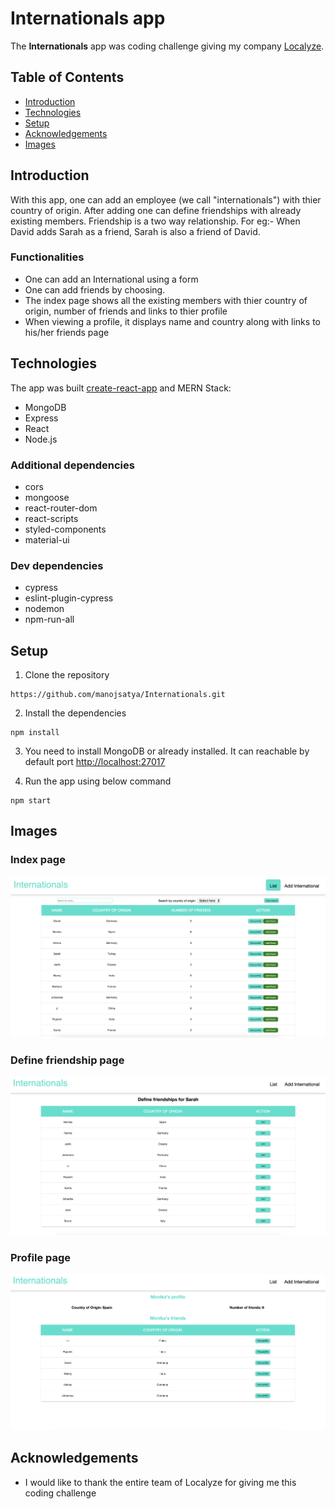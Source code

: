 # Internationals app

The **Internationals** app was coding challenge giving my company [Localyze](https://www.localyze.de/).

## Table of Contents

- [Introduction](#introduction)
- [Technologies](#technologies)
- [Setup](#setup)
- [Acknowledgements](#Acknowledgements)
- [Images](#images)

## Introduction

With this app, one can add an employee (we call "internationals") with thier country of origin. After adding one can define friendships with already existing members. Friendship is a two way relationship. For eg:- When David adds Sarah as a friend, Sarah is also a friend of David.

### Functionalities

- One can add an International using a form
- One can add friends by choosing.
- The index page shows all the existing members with thier country of origin, number of friends and links to thier profile
- When viewing a profile, it displays name and country along with links to his/her friends page

## Technologies

The app was built [create-react-app](https://create-react-app.dev/) and MERN Stack:

- MongoDB
- Express
- React
- Node.js

### Additional dependencies

- cors
- mongoose
- react-router-dom
- react-scripts
- styled-components
- material-ui

### Dev dependencies

- cypress
- eslint-plugin-cypress
- nodemon
- npm-run-all

## Setup

1. Clone the repository

```
https://github.com/manojsatya/Internationals.git
```

2. Install the dependencies

```
npm install
```

3. You need to install MongoDB or already installed. It can reachable by default port [http://localhost:27017](http://localhost:27017)

4. Run the app using below command

```
npm start
```

## Images

### Index page

<img src="./public/Internationals_screenshot.png">

### Define friendship page

<img src="./public/Define_friend.png">

### Profile page

<img src="./public/Profile_page.png">

## Acknowledgements

- I would like to thank the entire team of Localyze for giving me this coding challenge
